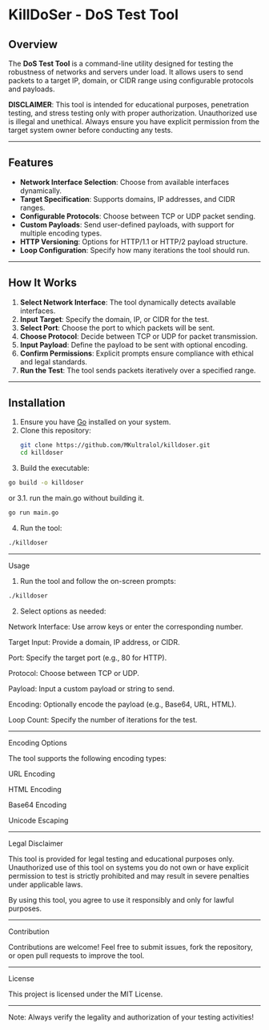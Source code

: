 # KillDoSer - DoS Test Tool

## Overview
The **DoS Test Tool** is a command-line utility designed for testing the robustness of networks and servers under load. It allows users to send packets to a target IP, domain, or CIDR range using configurable protocols and payloads. 

**DISCLAIMER**: This tool is intended for educational purposes, penetration testing, and stress testing only with proper authorization. Unauthorized use is illegal and unethical. Always ensure you have explicit permission from the target system owner before conducting any tests.

---

## Features
- **Network Interface Selection**: Choose from available interfaces dynamically.
- **Target Specification**: Supports domains, IP addresses, and CIDR ranges.
- **Configurable Protocols**: Choose between TCP or UDP packet sending.
- **Custom Payloads**: Send user-defined payloads, with support for multiple encoding types.
- **HTTP Versioning**: Options for HTTP/1.1 or HTTP/2 payload structure.
- **Loop Configuration**: Specify how many iterations the tool should run.

---

## How It Works
1. **Select Network Interface**: The tool dynamically detects available interfaces.
2. **Input Target**: Specify the domain, IP, or CIDR for the test.
3. **Select Port**: Choose the port to which packets will be sent.
4. **Choose Protocol**: Decide between TCP or UDP for packet transmission.
5. **Input Payload**: Define the payload to be sent with optional encoding.
6. **Confirm Permissions**: Explicit prompts ensure compliance with ethical and legal standards.
7. **Run the Test**: The tool sends packets iteratively over a specified range.

---

## Installation
1. Ensure you have [Go](https://golang.org/) installed on your system.
2. Clone this repository:
   ```bash
   git clone https://github.com/MKultralol/killdoser.git
   cd killdoser

3. Build the executable:
```bash
go build -o killdoser
```
or 3.1. run the main.go without building it.
```bash
go run main.go
```

4. Run the tool:
```bash
./killdoser
```

---

Usage

1. Run the tool and follow the on-screen prompts:
```bash
./killdoser
```

2. Select options as needed:

Network Interface: Use arrow keys or enter the corresponding number.

Target Input: Provide a domain, IP address, or CIDR.

Port: Specify the target port (e.g., 80 for HTTP).

Protocol: Choose between TCP or UDP.

Payload: Input a custom payload or string to send.

Encoding: Optionally encode the payload (e.g., Base64, URL, HTML).

Loop Count: Specify the number of iterations for the test.


---

Encoding Options

The tool supports the following encoding types:

URL Encoding

HTML Encoding

Base64 Encoding

Unicode Escaping



---

Legal Disclaimer

This tool is provided for legal testing and educational purposes only. Unauthorized use of this tool on systems you do not own or have explicit permission to test is strictly prohibited and may result in severe penalties under applicable laws.

By using this tool, you agree to use it responsibly and only for lawful purposes.


---

Contribution

Contributions are welcome! Feel free to submit issues, fork the repository, or open pull requests to improve the tool.


---

License

This project is licensed under the MIT License.


---

Note: Always verify the legality and authorization of your testing activities!


